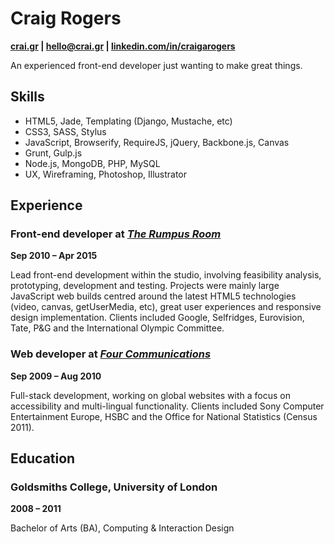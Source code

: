 
# Craig Rogers
**[crai.gr](http://www.crai.gr) | [hello@crai.gr](mailto:hello@crai.gr) | [linkedin.com/in/craigarogers](https://uk.linkedin.com/in/craigarogers)**

An experienced front-end developer just wanting to make great things.


## Skills

- HTML5, Jade, Templating (Django, Mustache, etc)
- CSS3, SASS, Stylus
- JavaScript, Browserify, RequireJS, jQuery, Backbone.js, Canvas
- Grunt, Gulp.js
- Node.js, MongoDB, PHP, MySQL
- UX, Wireframing, Photoshop, Illustrator


## Experience

### Front-end developer at *[The Rumpus Room](http://www.trr.tv)*
**Sep 2010 – Apr 2015**

Lead front-end development within the studio, involving feasibility analysis, prototyping, development and testing. Projects were mainly large JavaScript web builds centred around the latest HTML5 technologies (video, canvas, getUserMedia, etc), great user experiences and responsive design implementation. Clients included Google, Selfridges, Eurovision, Tate, P&G and the International Olympic Committee.

### Web developer at *[Four Communications](http://www.fourcommunications.com/)*
**Sep 2009 – Aug 2010**

Full-stack development, working on global websites with a focus on accessibility and multi-lingual functionality. Clients included Sony Computer Entertainment Europe, HSBC and the Office for National Statistics (Census 2011). 


## Education

### Goldsmiths College, University of London  
**2008 – 2011**

Bachelor of Arts (BA), Computing & Interaction Design  
